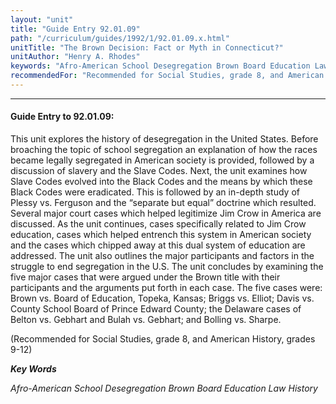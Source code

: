 ```yaml
---
layout: "unit"
title: "Guide Entry 92.01.09"
path: "/curriculum/guides/1992/1/92.01.09.x.html"
unitTitle: "The Brown Decision: Fact or Myth in Connecticut?"
unitAuthor: "Henry A. Rhodes"
keywords: "Afro-American School Desegregation Brown Board Education Law History"
recommendedFor: "Recommended for Social Studies, grade 8, and American History, grades 9-12"
---
```

<body>
<hr/>
 <h4>
  Guide Entry to 92.01.09:
 </h4>
 This unit explores the history of desegregation in the United States. Before broaching the topic of school segregation an explanation of how the races became legally segregated in American society is provided, followed by a discussion of slavery and the Slave Codes. Next, the unit examines how Slave Codes evolved into the Black Codes and the means by which these Black Codes were eradicated. This is followed by an in-depth study of Plessy vs. Ferguson and the “separate but equal” doctrine which resulted. Several major court cases which helped legitimize Jim Crow in America are discussed. As the unit continues, cases specifically related to Jim Crow education, cases which helped entrench this system in American society and the cases which chipped away at this dual system of education are addressed. The unit also outlines the major participants and factors in the struggle to end segregation in the U.S. The unit concludes by examining the five major cases that were argued under the Brown title with their participants and the arguments put forth in each case. The five cases were: Brown vs. Board of Education, Topeka, Kansas; Briggs vs. Elliot; Davis vs. County School Board of Prince Edward County; the Delaware cases of Belton vs. Gebhart and Bulah vs. Gebhart; and Bolling vs. Sharpe.
 <p>
  (Recommended for Social Studies, grade 8, and American History, grades 9-12)
 </p>
<p>
  <b>
   <i>
    Key Words
   </i>
  </b>
  <br/>
 </p>
 <p>
  <i>
   Afro-American School Desegregation Brown Board Education Law History
  </i>
 </p>

</body>